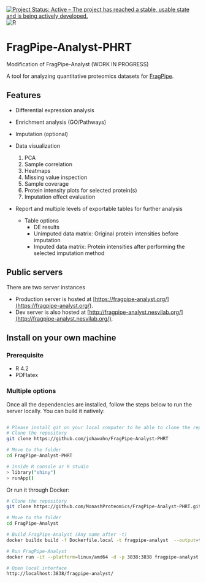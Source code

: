 [![Project Status: Active – The project has reached a stable, usable state and is being actively developed.](https://www.repostatus.org/badges/latest/active.svg)](https://www.repostatus.org/#active)
![R](https://img.shields.io/badge/R-%3E4.2-brightgreen)

# FragPipe-Analyst-PHRT

Modification of FragPipe-Analyst (WORK IN PROGRESS)

A tool for analyzing quantitative proteomics datasets for [FragPipe](https://fragpipe.nesvilab.org/).


## Features

- Differential expression analysis
- Enrichment analysis (GO/Pathways)
- Imputation (optional)
- Data visualization
  1. PCA
  2. Sample correlation
  3. Heatmaps
  4. Missing value inspection
  5. Sample coverage
  6. Protein intensity plots for selected protein(s)
  7. Imputation effect evaluation

- Report and multiple levels of exportable tables for further analysis
  - Table options
    - DE results
    - Unimputed data matrix: Original protein intensities before imputation
    - Imputed data matrix: Protein intensities after performing the selected imputation method

## Public servers

There are two server instances
- Production server is hosted at [https://fragpipe-analyst.org/](https://fragpipe-analyst.org/).
- Dev server is also hosted at [http://fragpipe-analyst.nesvilab.org/](http://fragpipe-analyst.nesvilab.org/).

## Install on your own machine

### Prerequisite
- R 4.2
- PDFlatex
  
### Multiple options
Once all the dependencies are installed, follow the steps below to run the server locally.
You can build it natively:

``` sh

# Please install git on your local computer to be able to clone the repository
# Clone the repository
git clone https://github.com/johawahn/FragPipe-Analyst-PHRT

# Move to the folder
cd FragPipe-Analyst-PHRT

# Inside R console or R studio
> library("shiny")
> runApp()
```

Or run it through Docker:

``` sh
# Clone the repository
git clone https://github.com/MonashProteomics/FragPipe-Analyst-PHRT.git

# Move to the folder
cd FragPipe-Analyst

# Build FragPipe-Analyst (Any name after -t)
docker buildx build -f Dockerfile.local -t fragpipe-analyst  --output=type=docker --platform=linux/amd64 .

# Run FragPipe-Analyst
docker run -it --platform=linux/amd64 -d -p 3838:3838 fragpipe-analyst

# Open local interface
http://localhost:3838/fragpipe-analyst/
```
